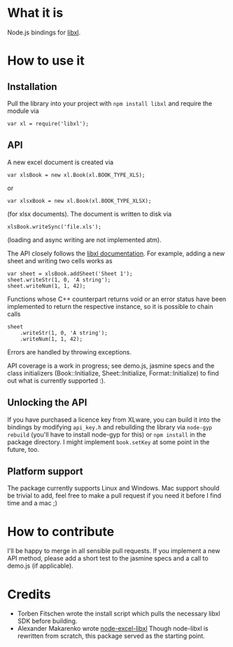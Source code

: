 # What it is

Node.js bindings for [libxl](http://www.libxl.com/).

# How to use it

## Installation

Pull the library into your project with `npm install libxl`
and require the module via

    var xl = require('libxl');

## API

A new excel document is created via

    var xlsBook = new xl.Book(xl.BOOK_TYPE_XLS);

or

    var xlsxBook = new xl.Book(xl.BOOK_TYPE_XLSX);

(for xlsx documents). The document is written to disk via

    xlsBook.writeSync('file.xls');

(loading and async writing are not implemented atm).

The API closely follows the
[libxl documentation](http://www.libxl.com/documentation.html).
For example, adding a new sheet and writing two cells works as

    var sheet = xlsBook.addSheet('Sheet 1');
    sheet.writeStr(1, 0, 'A string');
    sheet.writeNum(1, 1, 42);

Functions whose C++ counterpart returns void or an error status
have been implemented to return the respective instance, so it
is possible to chain calls

    sheet
        .writeStr(1, 0, 'A string');
        .writeNum(1, 1, 42);

Errors are handled by throwing exceptions.

API coverage is a work in progress; see demo.js,
jasmine specs and the class initializers
(Book::Initialize, Sheet::Initialize, Format::Initialize)
to find out what is currently supported :).

## Unlocking the API

If you have purchased a licence key from XLware, you can
build it into the bindings by modifying `api_key.h` and
rebuilding the library via `node-gyp rebuild` (you'll have
to install node-gyp for this) or `npm install` in the package
directory. I might implement `book.setKey` at some point in the
future, too.

## Platform support

The package currently supports Linux and Windows. Mac support
should be trivial to add, feel free to make a pull request
if you need it before I find time and a mac ;)

# How to contribute

I'll be happy to merge in all sensible pull requests. If you
implement a new API method, please add a short test to the
jasmine specs and a call to demo.js (if applicable).

# Credits

* Torben Fitschen wrote the install script which pulls the
  necessary libxl SDK before building.
* Alexander Makarenko wrote
  [node-excel-libxl](https://github.com/7eggs/node-excel-libxl)
  Though node-libxl is rewritten from scratch, this
  package served as the starting point.
